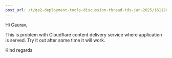 ```yaml
---
post_url: /t/ga2-deployment-tools-discussion-thread-tds-jan-2025/161120/58
---
```

Hi Gaurav,

This is problem with Cloudflare content delivery service where application is served. Try it out after some time it will work.

Kind regards